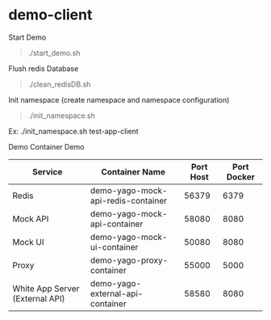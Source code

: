 # demo-client

Start Demo

> ./start_demo.sh

Flush redis Database

> ./clean_redisDB.sh


Init namespace (create namespace and namespace configuration)

> ./init_namespace.sh <NAMESPACE>

Ex: ./init_namespace.sh test-app-client

Demo Container Demo

| Service | Container Name | Port Host | Port Docker |
| ------ | ------ | ------ | ------ |
| Redis | demo-yago-mock-api-redis-container | 56379 | 6379 |
| Mock API | demo-yago-mock-api-container | 58080 | 8080 |
| Mock UI | demo-yago-mock-ui-container | 50080 | 8080 |
| Proxy | demo-yago-proxy-container | 55000 | 5000 |
| White App Server (External API) | demo-yago-external-api-container | 58580 | 8080 |